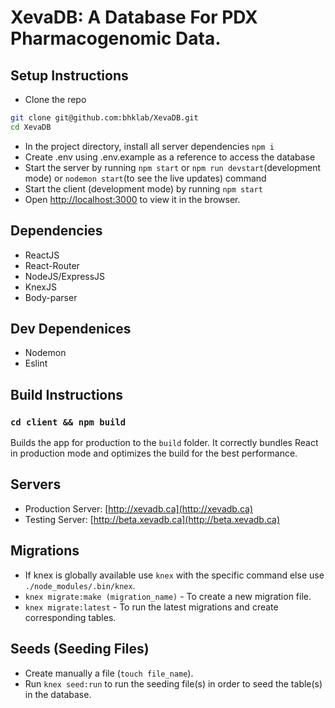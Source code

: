 # XevaDB: A Database For PDX Pharmacogenomic Data.

## Setup Instructions

- Clone the repo
  
```bash
git clone git@github.com:bhklab/XevaDB.git
cd XevaDB
```

- In the project directory, install all server dependencies `npm i`
- Create .env using .env.example as a reference to access the database
- Start the server by running `npm start` or `npm run devstart`(development mode) or `nodemon start`(to see the live updates) command
- Start the client (development mode) by running `npm start`
- Open [http://localhost:3000](http://localhost:3000) to view it in the browser.

## Dependencies

- ReactJS
- React-Router
- NodeJS/ExpressJS
- KnexJS
- Body-parser

## Dev Dependenices

- Nodemon
- Eslint

## Build Instructions

### `cd client && npm build`

Builds the app for production to the `build` folder.
It correctly bundles React in production mode and optimizes the build for the best performance.

## Servers

- Production Server: [http://xevadb.ca](http://xevadb.ca)
- Testing Server: [http://beta.xevadb.ca](http://beta.xevadb.ca)

## Migrations

- If knex is globally available use `knex` with the specific command else use `./node_modules/.bin/knex`.
- `knex migrate:make (migration_name)` - To create a new migration file.
- `knex migrate:latest` - To run the latest migrations and create corresponding tables.

## Seeds (Seeding Files)

- Create manually a file (`touch file_name`).
- Run `knex seed:run` to run the seeding file(s) in order to seed the table(s) in the database.
